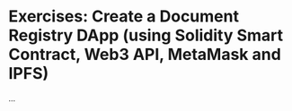 # Exercises: Create a Document Registry DApp (using Solidity Smart Contract, Web3 API, MetaMask and IPFS)

...
